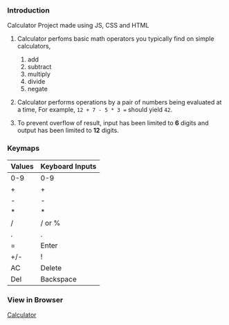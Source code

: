 ### Introduction

Calculator Project made using JS, CSS and HTML
1. Calculator perfoms basic math operators you typically find on simple calculators,
   1. add
   2. subtract
   3. multiply
   4. divide   
   5. negate

2. Calculator performs operations by a pair of numbers being evaluated at a time, For example, `12 + 7 - 5 * 3 =` should yield `42`.

3. To prevent overflow of result, input has been limited to **6** digits and output has been limited to **12** digits.

### Keymaps

|Values  |  Keyboard Inputs|
|--------|-----------------|
|0-9     | 0-9             |
|+       | +               |
|-       | -               |
|*       | *               |
|/       | / or %          |
|.       | .               |
|=       | Enter           |
|+/-     | !               |
|AC      | Delete          |
|Del     | Backspace       |



### View in Browser

<a href="https://kn0wn-un.github.io/calculator/" target="_blank">Calculator</a>

